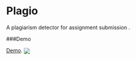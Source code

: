 # Plagio
A plagiarism detector for assignment submission .

###Demo

[Demo](https://s9.gifyu.com/images/2022-12-19-01-35-44.gif). 
<img align="center" src="https://user-images.githubusercontent.com/83860778/208317695-04a2826a-c194-4974-a6d8-2be8e40233e4.png">
